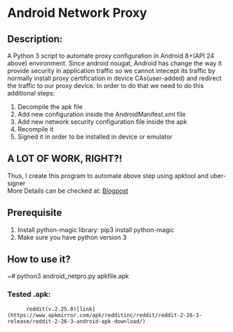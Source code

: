 # Android Network Proxy
## Description:
A Python 3 script to automate proxy configuration in Android 8+(API 24 above) environment. Since android nougat, Android has change the way it provide security in application traffic so we cannot intecept its traffic by normally install proxy certification in device CAs(user-added) and redirect the traffic to our proxy device. In order to do that we need to do this additional steps:  
1. Decompile the apk file  
2. Add new configuration inside the AndroidManifest.xml file  
3. Add new network security configuration file inside the apk  
4. Recompile it  
5. Signed it in order to be installed in device or emulator  

## A LOT OF WORK, RIGHT?!    
Thus, I create this program to automate above step using apktool and uber-signer  
More Details can be checked at: [Blogpost](https://android-developers.googleblog.com/2016/07/changes-to-trusted-certificate.html)

## Prerequisite
1. Install python-magic library: pip3 install python-magic  
2. Make sure you have python version 3

## How to use it?
~# python3 android_netpro.py apkfile.apk  

### Tested .apk:
          reddit(v.2.25.0)[link] (https://www.apkmirror.com/apk/redditinc/reddit/reddit-2-26-3-release/reddit-2-26-3-android-apk-download/)
